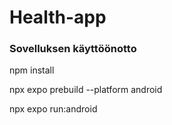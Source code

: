 # Health-app

### Sovelluksen käyttöönotto
npm install


npx expo prebuild --platform android


npx expo run:android
